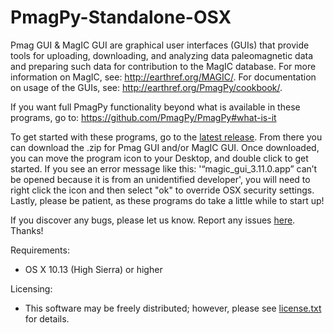 # PmagPy-Standalone-OSX
Pmag GUI & MagIC GUI are graphical user interfaces (GUIs) that provide tools for uploading, downloading, and analyzing data paleomagnetic data and preparing such data for contribution to the MagIC database. For more information on MagIC, see: http://earthref.org/MAGIC/. For documentation on usage of the GUIs, see: http://earthref.org/PmagPy/cookbook/.

If you want full PmagPy functionality beyond what is available in these programs, go to: https://github.com/PmagPy/PmagPy#what-is-it

To get started with these programs, go to the [latest release](https://github.com/PmagPy/PmagPy-Standalone-OSX/releases/latest).  From there you can download the .zip for Pmag GUI and/or MagIC GUI.  Once downloaded, you can move the program icon to your Desktop, and double click to get started.  If you see an error message like this: '“magic\_gui\_3.11.0.app” can’t be opened because it is from an unidentified developer', you will need to right click the icon and then select "ok" to override OSX security settings.  Lastly, please be patient, as these programs do take a little while to start up!

If you discover any bugs, please let us know.  Report any issues [here](https://github.com/PmagPy/PmagPy-Standalone-OSX/issues/new).  Thanks!


Requirements:

  - OS X 10.13 (High Sierra) or higher

Licensing:

  - This software may be freely distributed; however, please see [license.txt](https://github.com/PmagPy/PmagPy-Standalone-OSX/blob/master/license.txt) for details.
